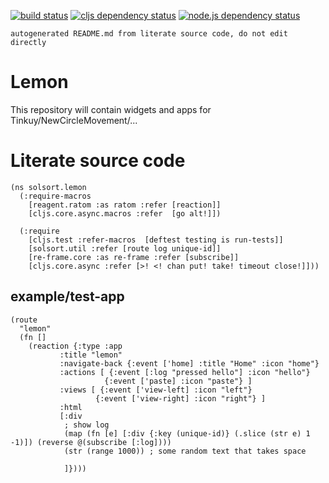     
[![build status](https://travis-ci.org/NewCircleMovement/lemon.svg?branch=master)](https://travis-ci.org/NewCircleMovement/lemon)
[![cljs dependency status](http://jarkeeper.com/NewCircleMovement/lemon/status.png)](http://jarkeeper.com/NewCircleMovement/lemon)
[![node.js dependency status](https://david-dm.org/NewCircleMovement/lemon.svg)](https://david-dm.org/NewCircleMovement/lemon)

`autogenerated README.md from literate source code, do not edit directly`

# Lemon

This repository will contain widgets and apps for Tinkuy/NewCircleMovement/...

# Literate source code
    
    
    (ns solsort.lemon
      (:require-macros
        [reagent.ratom :as ratom :refer [reaction]]
        [cljs.core.async.macros :refer  [go alt!]])
    
      (:require
        [cljs.test :refer-macros  [deftest testing is run-tests]]
        [solsort.util :refer [route log unique-id]]
        [re-frame.core :as re-frame :refer [subscribe]]
        [cljs.core.async :refer [>! <! chan put! take! timeout close!]]))
    
## example/test-app
    
    (route
      "lemon"
      (fn []
        (reaction {:type :app
               :title "lemon"
               :navigate-back {:event ['home] :title "Home" :icon "home"}
               :actions [ {:event [:log "pressed hello"] :icon "hello"}
                         {:event ['paste] :icon "paste"} ]
               :views [ {:event ['view-left] :icon "left"}
                       {:event ['view-right] :icon "right"} ]
               :html
               [:div
                ; show log
                (map (fn [e] [:div {:key (unique-id)} (.slice (str e) 1 -1)]) (reverse @(subscribe [:log])))
                (str (range 1000)) ; some random text that takes space
                
                ]})))
